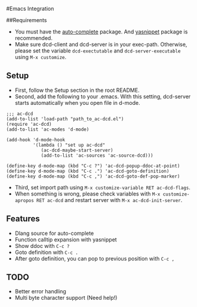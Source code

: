 #Emacs Integration

##Requirements
* You must have the [auto-complete](https://github.com/auto-complete/auto-complete) package.
And [yasnippet](https://github.com/capitaomorte/yasnippet) package is recommended.
* Make sure dcd-client and dcd-server is in your exec-path. Otherwise, please set the variable ```dcd-exectutable``` and ```dcd-server-executable``` using ```M-x customize```.

## Setup
* First, follow the Setup section in the root README.
* Second, add the following to your .emacs. With this setting, dcd-server starts automatically when you open file in d-mode.

```
;;; ac-dcd
(add-to-list 'load-path "path_to_ac-dcd.el")
(require 'ac-dcd)
(add-to-list 'ac-modes 'd-mode)

(add-hook 'd-mode-hook
		  '(lambda () "set up ac-dcd"
			 (ac-dcd-maybe-start-server)
			 (add-to-list 'ac-sources 'ac-source-dcd)))

(define-key d-mode-map (kbd "C-c ?") 'ac-dcd-popup-ddoc-at-point)
(define-key d-mode-map (kbd "C-c .") 'ac-dcd-goto-definition)
(define-key d-mode-map (kbd "C-c ,") 'ac-dcd-goto-def-pop-marker)
```

* Third, set import path using ```M-x customize-variable RET ac-dcd-flags```.
* When something is wrong, please check variables with ```M-x customize-apropos RET ac-dcd``` and restart server with ```M-x ac-dcd-init-server```.

## Features
* Dlang source for auto-complete
* Function calltip expansion with yasnippet
* Show ddoc with ```C-c ?```
* Goto definition with ```C-c .```
* After goto definition, you can pop to previous position with ```C-c ,```

## TODO
* Better error handling
* Multi byte character support (Need help!)